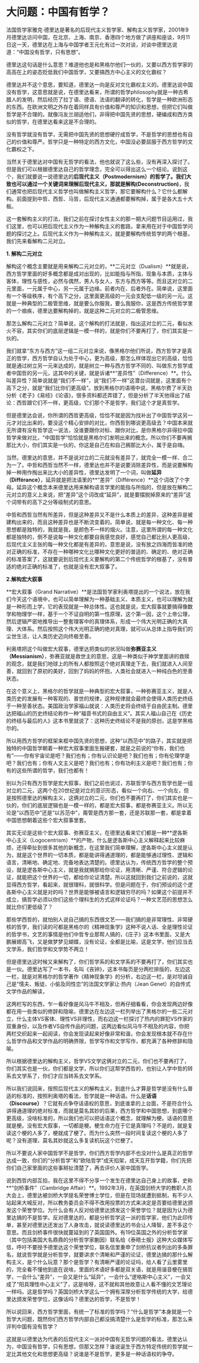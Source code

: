 # 大问题：中国有哲学？
法国哲学家雅克·德里达是著名的后现代主义哲学家、解构主义哲学家，2001年9月德里达访问中国，在北京、上海、南京、香港四个地方做了讲座和座谈，9月11日这一天，德里达在上海与中国学者王元化有过一次对谈，对谈中德里达说道：“中国没有哲学，只有思想”。

德里达这句话是什么意思？难道他也是和黑格尔他们一伙的，又要以西方哲学家的高高在上的姿态贬低我们中国哲学，又要搞西方中心主义的文化霸权？

德里达并不这个意思，要知道，德里达一向是反对文化霸权主义的。德里达说中国没有哲学，这意思就是说，在德里达看来，所谓的哲学philosophy就是一种古希腊人的发明，然后经历了拉丁语、德语、法语的翻译的转化，哲学是一种欧洲形态的东西。在欧洲文明之外存在着同样具有价值和尊严的知识和思想，但把它们叫做哲学是不合理的。就像冯友兰胡适他们，非得把中国先贤的思想，硬编成和西方类似的哲学，在德里达看来这是不合理的。

没有哲学就没有哲学，无需把中国先贤的思想硬拧成哲学，不是哲学的思想也有自己的价值和尊严。哲学只是一种特定的西方文化，中国没必要屈服于西方哲学的文化霸权之下。

当然关于德里达对中国有无哲学的看法，他也就说了这么些，没有再深入探讨了。但是我们可以根据德里达自己的哲学理念，完全可以得出这么一个结论。说到这个，我们就要说一说德里达的**后现代主义（Postmodernism）**的哲学了。我们大致也可以通过一个关键词来理解后现代主义，那就是**解构(Deconstruction)**，我们通常也把后现代主义哲学也叫做解构主义哲学，那它要解构什么？它什么都解构。前面提到中哲、西哲、马哲，后现代主义通通都要解构掉，属于是各大五十大板。

这一套解构主义的打法，我们之前在探讨女性主义的那一期大问题节目运用过，我们这里，也可以把后现代主义作为一种解构主义的套路，拿来用在对于中国哲学问题的探讨之上。后现代主义作为一种解构主义，就是要解构传统哲学的两个根基，我们先来看解构二元对立。

**1\. 解构二元对立**

解构这个概念主要就是用来解构二元对立的，**二元对立（Dualism）**就是说，西方哲学里面的好多概念都是成对出现的，比如能指与所指，现象与本质，主体与客体，理性与感性，必然与偶然，男人与女人，东方与西方等等。而且这对立的二元里面，一元属于中心，另一元属于边缘。前者内在、后者外在。简单说，这里面有一个等级秩序，有个高下之分，这里面更高级的一元会支配低一级的另一元。这就是一种典型的二极管思维，就是要么你服我，要么我服你，这是西方传统哲学里的一个痼疾，德里达要解构掉的，就是这种二元对立的二极管思维。

那怎么解构二元对立？简单说，这个解构的打法就是，指出这对立的二元，看似水火不容，其实你们的底层逻辑是一模一样的，就是你们不要再打了，你们其实是一伙的。

我们就拿“东方与西方”这一组二元对立来说，像黑格尔他们所说，西方哲学才是真正的哲学，西方哲学自认为处于中心，更为高级，那怎么样体现出它的高级，恰恰就是通过树立另一元来达成的，就是树立一种与西方哲学不同的、叫做东方哲学或者中国哲的另一元，这其中的关键，就是诉诸**“差异性”（Difference）**。什么叫差异性？简单说就是“我们不一样”，说“我们不一样”这潜台词就是，这里面有个高下之分，就是“我们比你们更高级”。放到黑格尔的语境中说，黑格尔费了半天劲分析《老子》《易经》《论语》，很多资料都还弄错了，但是分析了半天他得出了结论：西哲跟它们不一样，更高级，它们那个不是哲学，我们这个才是真哲学。

但是德里达会说，你所谓的西哲更高级，恰恰不就是因为找补出了中国哲学这另一元才对比出来的，要没这个精心安排的对比，你西哲到哪说更高级去？中国本来就无所谓有没有哲学这一说法，没谁要跟你对标、跟你对比，是你黑格尔非得拉中国哲学来做对比，“中国哲学”恰恰就是黑格尔们发明出来的概念。所以你们不要再搁那比大小，你们其实是一伙的，你这是自己在和自己搁那比大小，属于是自嗨。

当然，德里达的意思，并不是说对立的二元就没有差异了，就完全一模一样、合二为一了。中哲和西哲当然不一样，德里达也并不是说要消除差异性，而是说要解构掉一种用作掏出来比大小的差异性，德里达发明了一个词，叫做**延异（Différance）**，延异就是把法语里的**“差异”（Différence）**这个词改了个字母。延异这个概念本来德里达用来解构语言学里的能指与所指的，但是放在解构二元对立的意义上来说，把“差异”这个词改成“延异”，就是要摆脱掉原来的“差异”这个词带有的高下之分等级制式的意思。

中哲和西哲当然有所差异，但是这种差异又不是什么本质上的差异，这种差异是被建构出来的，而且这种差异也是不断流变着的。简单说，就是每一种文化、每一种思想都是独特的，我就是我，是颜色不一样的烟火。注意，这里所谓的每一种文化都是独特的，倒不是说每一种文化都要自我感觉良好，感觉自己都比别人更高级，后现代主义主张的每一种文化都是有差异的，意思是说，没有放之四海而皆准的绝对正确的标准，不存在一种哪种文化比哪种文化更好的普适的、确定的、绝对正确的标准答案了，这就要说到后现代主义要解构的第二个传统哲学的根基了，没有普适的绝对正确的标准了，也就是没有宏大叙事了。

**2.解构宏大叙事**

**宏大叙事（Grand Narrative）**是法国哲学家利奥塔提出的一个说法，放在我们今天这个语境中，也可以简单理解为一种基础主义、本质主义，也可以理解为就是一种形而上学，它的表现就是一种总体性。这也就是说，宏大叙事就要搞得像数学和物理学一样，基于一个不证自明的第一性原理，这个第一因，这个上帝公理，然后逻辑严密地推导出一整套理客中的真理体系，形成一个伟大光明正确的大真理、大体系。然后按照这个伟大光明正确的绝对真理，就可以从总体上指导我们的尘世生活，让人类历史迈向终极至善。

利奥塔把这个叫做宏大叙事，德里达把类似的状况叫做**弥赛亚主义（Messianism）**，弥赛亚就是救世主的意思，这是一种类似于神学里面讲的救赎的观念，就是我们地球上的所有人都按照这个绝对真理走下去，我们就进入人间至善，就回到了原初的美好，回到了妈妈的怀抱，人类社会就进入一种纯白色的至善状态。

在这个意义上，黑格尔的哲学就是一种典型的宏大叙事，一种弥赛亚主义，就是人类历史的发展有一种客观的、普世的规律，这种规律就会最终会使得人类历史终结于一种至善状态。美国政治学家福山就说：人类历史将会终结于自由民主制。德里达把福山的历史终结论称作一种“福音书式的自由主义”。其实人福山自己在《历史的终结与最后的人》这本书里就说了：这种历史终结论不是我的原创，这是学黑格尔的。

所以用西方哲学的框架来框中国先贤的思想，这种“以西范中”的路子，其实就是把独特的中国哲学朝着一种宏大叙事里面生搬硬套，就是之前说的“你有，我们也有”——你有宇宙论是吧？我们也有；你有认识论是吧？我们也有；你有伦理学是吧？我们也有；你有人文主义是吧？我们也有；你有功利主义是吧？我们也有；你有的这些所谓的哲学，我们也都有！

别以为只有西方哲学是宏大叙事，我们之前也说过，苏联哲学与西方哲学也是一组对立的二元，这两个在20世纪是对立的意识形态，看似一个向右、一个向左，但是按照德里达的解构主义，这俩对立的二元，你们也不要再打了，你们其实也是一伙的，你们的底层逻辑也是一模一样的，都是宏大叙事，都是弥赛亚主义。所以无论是“以西范中”还是“以苏范中”，甭管是西方那一套，还是苏联那一套，都是拿着中国思想朝着这些个宏大叙事里套。

其实无论是这些个宏大叙事、弥赛亚主义，在德里达看来它们都是一种**逻各斯中心主义（Logocentrism）**的产物，什么是逻各斯中心主义解释起来比较麻烦，还得牵扯到很多其他的新概念，在这里我们简单理解，逻各斯中心主义就是认为，就是这个世界的一切本质，都是能讲得通道理的，都是能够通过理性、逻辑和语言，清晰地、确定地、完备地表达清楚的。德里达认为，传统西方哲学的整个预设，就是逻各斯中心主义，就是我就搁那给你论证，用清晰、严谨、符合逻辑的论证，就能把这个世界的一切，都给你论证清楚。所以这就回到我们之前说的，这就显得西方哲学，看起来，就很理科，就很科学。但是问题在于，你们预设的这个逻各斯中心主义就是对的吗？世界是能够被语言和逻辑穷尽的吗？如果这个前提并不成立，搞哲学必须以你们这些个理科生的方式这样论证吗？一种文艺范的思想怎么就比你们更低级了？

那些学西哲的，就怕别人说自己搞的东西很文艺——我们搞的是非常理性、非常硬核的哲学，我们读的可都是黑格尔的《精神现象学》这种不说人话、全是理性论证的哲学书，文艺的事情是他们中哲专业那帮人搞的，《庄子》这本书里面，又是大鹏展翅高飞，又是做梦梦见蝴蝶，没有论证，全都是比喻，这是文学，他们应当去文学系，我们哲学和文学势不两立！

但是德里达这时候又来解构了，你们哲学系的和文学系的不要再打了，你们其实也是一伙。德里达写了一本书，名叫《丧钟》，这本书每页是分两栏排版的，左边这一栏，就是对黑格尔的哲学著作《精神现象学》的分析，右边这一栏，是对坦诚自己是“懦夫、叛徒、小偷及同性恋”的法国文学家让·热内（Jean Genet）的自传式文学作品的解读，

这两栏写的东西，乍一看好像是风马牛不相及，但再仔细看看，你会发现两边好像都在用一些类似的修辞和隐喻，德里达在左边这一栏列举出了黑格尔的一些二元对立，什么主体VS客体、理性VS非理性，而右边这一栏探讨了热内的罪犯VS作家的双重身份，以及作者VS自传作品的问题，这两边看似风马牛不相及的内容，你把两栏交织起来一起阅读，你会发现读起来好像非常和谐，你会发现根本就不存在什么哲学作品和文学作品的明确界限，哲学写作和文学写作，都充满了各种修辞和隐喻。

所以根据德里达的解构主义，哲学VS文学这俩对立的二元，你们也不要再打了，你们其实也是一伙，你们都是文学，所以你们这帮学西哲的，也别让人学中哲的转系去文学系了，你们才应当转系去文学系。

所以我们说回来，按照后现代主义的解构主义，到底什么才算是哲学是没有什么普适的标准的，按照利奥塔的看法，哲学就是一种话语。什么是**话语（Discourse）**？它就有点争夺话语权的意思，到底谁拿的上台面，不是符合什么讲得通道理的绝对标准，而就是莫名其妙的后果，西方哲学和中国思想，到底哪个更高级，没啥标准的，所以我们也可以把话语这个概念，就理解为梗。话语的意思就是梗。没有宏大叙事，一切都是梗。梗生命力在于它是真理吗？不是的，就是复读这个梗的人多了，梗就成了梗了。而为什么突然一段时间复读这个梗的人多了呢？没有道理，莫名其妙就这么多复读机玩这个烂梗了。

所以不要说人家中国哲学不是哲学，你们西方哲学内部不也没对什么是真正的哲学达成一致，你们的“分析哲学”和“欧陆哲学”成天掐架，成天互开哲学籍，你们先把你们自己家里面的这些事掰扯清楚了，再去评价人家中国哲学。

说到西哲内部互掐，我在这里不得不分享一个发生在德里达自己身上的故事，史称**“剑桥事件”（Cambridge Affair）**。1992年3月，在英国剑桥大学的教职人员大会上，德里达被剑桥大学提名荣誉博士学位，但是在现场就遭到抵制，有不少人站起来大喊反对，所以教务委员会不得不改用投票的方式来决定是否要给德里达颁发这个荣誉学位。为什么会有人反对给德里达颁发这个荣誉学位？就是因为认为德里达搞的不是哲学。反对德里达的，都是分析哲学这一派的哲学家，他们为此印传单，甚至对德里达还发出了人身攻击，就说读德里达的书会让人降智，差不多这个意思。而且剑桥事件很快就蔓延到的了英国国外。有19位英国之外的分析哲学家（其中包括美国大名鼎鼎的分析哲学家蒯因）联名给《泰晤士报》这种大众媒体写信，呼吁不要授予德里达这个荣誉学位，联名信里重申了剑桥抗议者列出的多条罪名，就说哲学就是分析哲学，就要讲求个清晰和严谨的论证，德里达搞的那什么解构主义，是个什么玩意？那个是哲学？有清晰严谨的论证吗，给人看了云里雾里的，完全看不懂他到底在说啥，里面的术语好多都是双关语，就是用谐音梗在搞哲学，一会什么“差异”，一会又是什么“延异”，一会什么“逻格斯中心主义”，一会又成了“阳具理性中心主义”了，这是啥呀，这不就和其他故意让人看不懂的文艺理论一样吗。这是哲学吗？英国剑桥大学这么一个拥有深厚分析哲学传统的大学，给德里达颁发荣誉学位，这像话吗？德里达的哲学，不是哲学！

所以说回来，西方哲学里面，有统一了标准的哲学吗？“什么是哲学”本身就是一个哲学大问题，既然你们西方哲学内部自己都没搞清楚什么是哲学的标准，那怎么来评判中国有没有哲学？

这就是以德里达为代表的后现代主义一派对中国有无哲学问题的看法，德里达认为，中国没有哲学，只有思想，但那又怎样？谁说诞生于西方特定传统的哲学就一定比其他文化和思想更高级？说谁是不是哲学，更多是一种话语权的争夺。